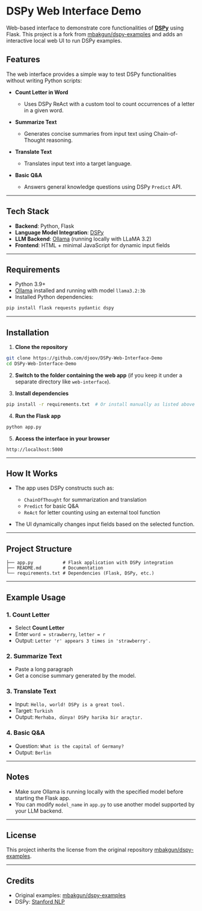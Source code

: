 # DSPy Web Interface Demo

Web-based interface to demonstrate core functionalities of **[DSPy](https://github.com/stanfordnlp/dspy)** using Flask. This project is a fork from [mbakgun/dspy-examples](https://github.com/mbakgun/dspy-examples/tree/main) and adds an interactive local web UI to run DSPy examples.

## Features

The web interface provides a simple way to test DSPy functionalities without writing Python scripts:

* **Count Letter in Word**

  * Uses DSPy ReAct with a custom tool to count occurrences of a letter in a given word.

* **Summarize Text**

  * Generates concise summaries from input text using Chain-of-Thought reasoning.

* **Translate Text**

  * Translates input text into a target language.

* **Basic Q\&A**

  * Answers general knowledge questions using DSPy `Predict` API.

---

## Tech Stack

* **Backend**: Python, Flask
* **Language Model Integration**: [DSPy](https://github.com/stanfordnlp/dspy)
* **LLM Backend**: [Ollama](https://ollama.ai) (running locally with LLaMA 3.2)
* **Frontend**: HTML + minimal JavaScript for dynamic input fields

---

## Requirements

* Python 3.9+
* [Ollama](https://ollama.ai) installed and running with model `llama3.2:3b`
* Installed Python dependencies:

```bash
pip install flask requests pydantic dspy
```

---

## Installation

1. **Clone the repository**

```bash
git clone https://github.com/djoov/DSPy-Web-Interface-Demo
cd DSPy-Web-Interface-Demo
```

2. **Switch to the folder containing the web app** (if you keep it under a separate directory like `web-interface`).

3. **Install dependencies**

```bash
pip install -r requirements.txt  # Or install manually as listed above
```

4. **Run the Flask app**

```bash
python app.py
```

5. **Access the interface in your browser**

```
http://localhost:5000
```

---

## How It Works

* The app uses DSPy constructs such as:

  * `ChainOfThought` for summarization and translation
  * `Predict` for basic Q\&A
  * `ReAct` for letter counting using an external tool function

* The UI dynamically changes input fields based on the selected function.

---

## Project Structure

```
├── app.py           # Flask application with DSPy integration
├── README.md        # Documentation
└── requirements.txt # Dependencies (Flask, DSPy, etc.)
```

---

## Example Usage

### 1. Count Letter

* Select **Count Letter**
* Enter `word = strawberry`, `letter = r`
* Output: `Letter 'r' appears 3 times in 'strawberry'.`

### 2. Summarize Text

* Paste a long paragraph
* Get a concise summary generated by the model.

### 3. Translate Text

* Input: `Hello, world! DSPy is a great tool.`
* Target: `Turkish`
* Output: `Merhaba, dünya! DSPy harika bir araçtır.`

### 4. Basic Q\&A

* Question: `What is the capital of Germany?`
* Output: `Berlin`

---

## Notes

* Make sure Ollama is running locally with the specified model before starting the Flask app.
* You can modify `model_name` in `app.py` to use another model supported by your LLM backend.

---

## License

This project inherits the license from the original repository [mbakgun/dspy-examples](https://github.com/mbakgun/dspy-examples/tree/main).

---

## Credits

* Original examples: [mbakgun/dspy-examples](https://github.com/mbakgun/dspy-examples)
* DSPy: [Stanford NLP](https://github.com/stanfordnlp/dspy)
